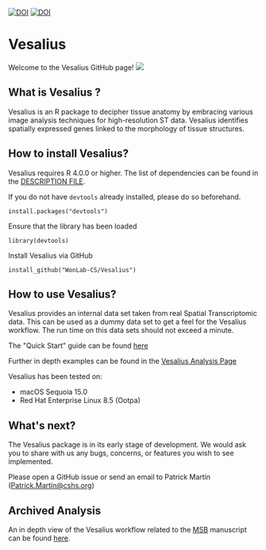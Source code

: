 [![DOI](https://zenodo.org/badge/306332649.svg)](https://zenodo.org/badge/latestdoi/306332649)
[![DOI](https://zenodo.org/badge/306332649.svg)](https://zenodo.org/badge/latestdoi/15733816)


# Vesalius

Welcome to the Vesalius GitHub page!
<img src="man/figures/banner.png" />




## What is Vesalius ?
Vesalius is an R package to decipher tissue anatomy by embracing various
image analysis techniques for high-resolution ST data. Vesalius identifies
spatially expressed genes linked to the morphology of tissue structures.

## How to install Vesalius?

Vesalius requires R 4.0.0 or higher. The list of dependencies can be found in the [DESCRIPTION FILE](https://github.com/WonLab-CS/Vesalius/blob/main/DESCRIPTION).

If you do not have `devtools` already installed, please do so beforehand.

```
install.packages("devtools")
```  
Ensure that the library has been loaded
```
library(devtools)
```
Install Vesalius via GitHub
```
install_github("WonLab-CS/Vesalius")
```

## How to use Vesalius?
Vesalius provides an internal data set taken from real Spatial Transcriptomic
data. This can be used as a dummy data set to get a feel for the Vesalius
workflow. The run time on this data sets should not exceed a minute. 

The "Quick Start" guide can be found [here](https://github.com/WonLab-CS/Vesalius/blob/main/vignettes/vesalius.Rmd)


Further in depth examples can be found in the [Vesalius Analysis Page](https://github.com/WonLab-CS/Vesalius_analysis)

Vesalius has been tested on:

* macOS Sequoia 15.0
* Red Hat Enterprise Linux 8.5 (Ootpa)


## What's next?
The Vesalius package is in its early stage of development. We would ask you to
share with us any bugs, concerns, or features you wish to see implemented.

Please open a GitHub issue or send an email to Patrick Martin (Patrick.Martin@cshs.org)

## Archived Analysis 

An in depth view of the Vesalius workflow  related to the [MSB](https://www.embopress.org/doi/full/10.15252/msb.202211080) manuscript can be found [here](https://github.com/WonLab-CS/Vesalius/blob/main/vignettes/Vesalius_Analysis/Vesalius_MSB_analysis.Rmd). 
